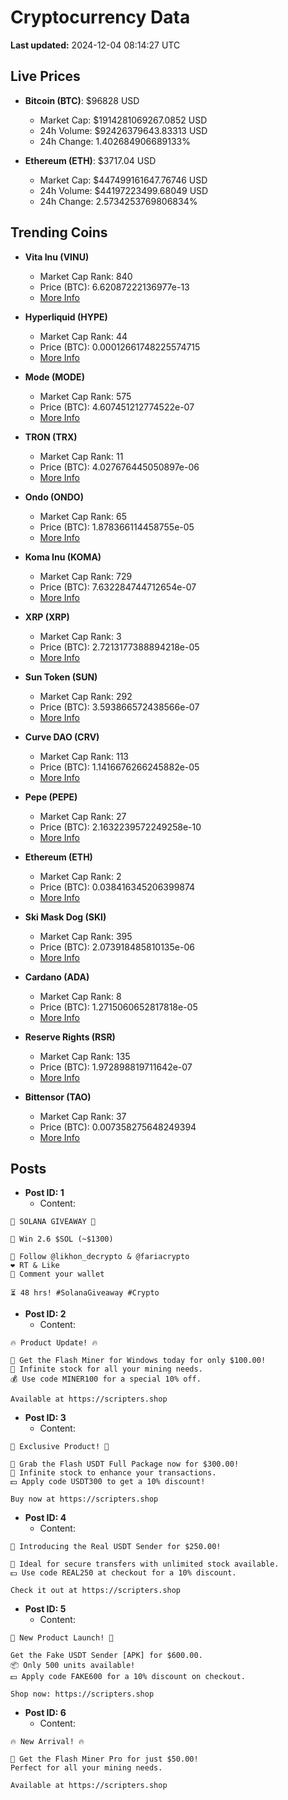# Cryptocurrency Data

**Last updated:** 2024-12-04 08:14:27 UTC

## Live Prices
- **Bitcoin (BTC)**: $96828 USD
  - Market Cap: $1914281069267.0852 USD
  - 24h Volume: $92426379643.83313 USD
  - 24h Change: 1.402684906689133%

- **Ethereum (ETH)**: $3717.04 USD
  - Market Cap: $447499161647.76746 USD
  - 24h Volume: $44197223499.68049 USD
  - 24h Change: 2.5734253769806834%

## Trending Coins
- **Vita Inu (VINU)**
  - Market Cap Rank: 840
  - Price (BTC): 6.62087222136977e-13
  - [More Info](https://www.coingecko.com/en/coins/vita-inu)

- **Hyperliquid (HYPE)**
  - Market Cap Rank: 44
  - Price (BTC): 0.00012661748225574715
  - [More Info](https://www.coingecko.com/en/coins/hyperliquid)

- **Mode (MODE)**
  - Market Cap Rank: 575
  - Price (BTC): 4.607451212774522e-07
  - [More Info](https://www.coingecko.com/en/coins/mode)

- **TRON (TRX)**
  - Market Cap Rank: 11
  - Price (BTC): 4.027676445050897e-06
  - [More Info](https://www.coingecko.com/en/coins/tron)

- **Ondo (ONDO)**
  - Market Cap Rank: 65
  - Price (BTC): 1.878366114458755e-05
  - [More Info](https://www.coingecko.com/en/coins/ondo)

- **Koma Inu (KOMA)**
  - Market Cap Rank: 729
  - Price (BTC): 7.632284744712654e-07
  - [More Info](https://www.coingecko.com/en/coins/koma-inu)

- **XRP (XRP)**
  - Market Cap Rank: 3
  - Price (BTC): 2.7213177388894218e-05
  - [More Info](https://www.coingecko.com/en/coins/xrp)

- **Sun Token (SUN)**
  - Market Cap Rank: 292
  - Price (BTC): 3.593866572438566e-07
  - [More Info](https://www.coingecko.com/en/coins/sun-token)

- **Curve DAO (CRV)**
  - Market Cap Rank: 113
  - Price (BTC): 1.1416676266245882e-05
  - [More Info](https://www.coingecko.com/en/coins/curve-dao-token)

- **Pepe (PEPE)**
  - Market Cap Rank: 27
  - Price (BTC): 2.1632239572249258e-10
  - [More Info](https://www.coingecko.com/en/coins/pepe)

- **Ethereum (ETH)**
  - Market Cap Rank: 2
  - Price (BTC): 0.038416345206399874
  - [More Info](https://www.coingecko.com/en/coins/ethereum)

- **Ski Mask Dog (SKI)**
  - Market Cap Rank: 395
  - Price (BTC): 2.073918485810135e-06
  - [More Info](https://www.coingecko.com/en/coins/ski-mask-dog)

- **Cardano (ADA)**
  - Market Cap Rank: 8
  - Price (BTC): 1.2715060652817818e-05
  - [More Info](https://www.coingecko.com/en/coins/cardano)

- **Reserve Rights (RSR)**
  - Market Cap Rank: 135
  - Price (BTC): 1.972898819711642e-07
  - [More Info](https://www.coingecko.com/en/coins/reserve-rights)

- **Bittensor (TAO)**
  - Market Cap Rank: 37
  - Price (BTC): 0.007358275648249394
  - [More Info](https://www.coingecko.com/en/coins/bittensor)

## Posts
- **Post ID: 1**
  - Content:
```
🚀 SOLANA GIVEAWAY 🚀

🎁 Win 2.6 $SOL (~$1300)

🤝 Follow @likhon_decrypto & @fariacrypto
❤️ RT & Like
💬 Comment your wallet

⏳ 48 hrs! #SolanaGiveaway #Crypto
```

- **Post ID: 2**
  - Content:
```
🔥 Product Update! 🔥

🚀 Get the Flash Miner for Windows today for only $100.00!
🔋 Infinite stock for all your mining needs.
💰 Use code MINER100 for a special 10% off.

Available at https://scripters.shop
```

- **Post ID: 3**
  - Content:
```
🎁 Exclusive Product! 🎁

💸 Grab the Flash USDT Full Package now for $300.00!
🎉 Infinite stock to enhance your transactions.
💵 Apply code USDT300 to get a 10% discount!

Buy now at https://scripters.shop
```

- **Post ID: 4**
  - Content:
```
💎 Introducing the Real USDT Sender for $250.00!

💼 Ideal for secure transfers with unlimited stock available.
💵 Use code REAL250 at checkout for a 10% discount.

Check it out at https://scripters.shop
```

- **Post ID: 5**
  - Content:
```
🚀 New Product Launch! 🚀

Get the Fake USDT Sender [APK] for $600.00.
📦 Only 500 units available!
💵 Apply code FAKE600 for a 10% discount on checkout.

Shop now: https://scripters.shop
```

- **Post ID: 6**
  - Content:
```
🔥 New Arrival! 🔥

💸 Get the Flash Miner Pro for just $50.00!
Perfect for all your mining needs.

Available at https://scripters.shop
```

